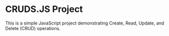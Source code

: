 # CRUDS.JS Project

This is a simple JavaScript project demonstrating Create, Read, Update, and Delete (CRUD) operations.